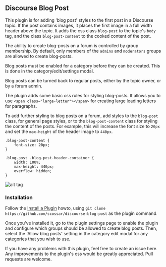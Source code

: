 ## Discourse Blog Post

This plugin is for adding 'blog post' styles to the first post in a Discourse topic. If the post contains images, it places the first image
in a full width header above the topic. It adds the css class `blog-post` to the topic's `body` tag, and the class `blog-post-content` to
the cooked content of the post.

The ability to create blog-posts on a forum is controlled by group membership. By default, only members
of the `admins` and `moderators` groups are allowed to create blog-posts.

Blog posts must be enabled for a category before they can be created. This is done in the category/edit/settings modal.

Blog posts can be turned back to regular posts, either by the topic owner, or by a forum admin.

The plugin adds some basic css rules for styling blog-posts. It allows you to use `<span class="large-letter"></span>` for
creating large leading letters for paragraphs.

To add further styling to blog posts on a forum, add styles to the `blog-post` class, for general page styles,
or to the `blog-post-content` class for styling the content of the posts. For example, this will increase the font
size to `20px` and set the `max-height` of the header image to `440px`.

    .blog-post-content {
        font-size: 20px;
    }
    
    .blog-post .blog-post-header-container {
        width: 100%;
        max-height: 440px;
        overflow: hidden;
    }
    

![alt tag](https://cloud.githubusercontent.com/assets/2975917/19636010/48bb2fb6-997b-11e6-9418-3f9af44e77a7.png)


### Installation

Follow the [Install a Plugin](https://meta.discourse.org/t/install-a-plugin/19157) howto, using
`git clone https://github.com/scossar/discourse-blog-post` as the plugin command.

Once you've installed it, go to the plugin settings page to enable the plugin and configure which groups should be
allowed to create blog posts. Then, select the 'Allow blog posts' setting in the category edit modal for any categories that you wish to use.

If you have any problems with this plugin, feel free to create an issue here. Any improvements to the plugin's css would be greatly appreciated.
Pull requests are welcome.
